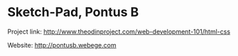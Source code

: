 # Sketch-Pad, Pontus B
Project link: http://www.theodinproject.com/web-development-101/html-css

Website: http://pontusb.webege.com